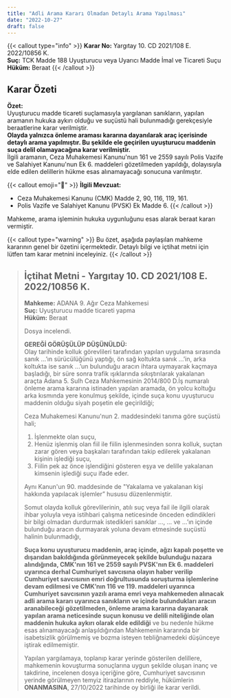 ```yaml
---
title: "Adli Arama Kararı Olmadan Detaylı Arama Yapılması"
date: "2022-10-27"
draft: false
---
```


{{< callout type="info" >}}
**Karar No:** Yargıtay 10. CD 2021/108 E. 2022/10856 K.  
**Suç:** TCK Madde 188 Uyuşturucu veya Uyarıcı Madde İmal ve Ticareti Suçu  
**Hüküm:** Beraat
{{< /callout >}}

## Karar Özeti

**Özet:**  
Uyuşturucu madde ticareti suçlamasıyla yargılanan sanıkların, yapılan aramanın hukuka aykırı olduğu ve suçüstü hali bulunmadığı gerekçesiyle beraatlerine karar verilmiştir.  
**Olayda yalnızca önleme araması kararına dayanılarak araç içerisinde detaylı arama yapılmıştır. Bu şekilde ele geçirilen uyuşturucu maddenin suça delil olamayacağına karar verilmiştir.**  
İlgili aramanın, Ceza Muhakemesi Kanunu'nun 161 ve 2559 sayılı Polis Vazife ve Salahiyet Kanunu'nun Ek 6. maddeleri gözetilmeden yapıldığı, dolayısıyla elde edilen delillerin hükme esas alınamayacağı sonucuna varılmıştır.

{{< callout emoji="📖" >}}
**İlgili Mevzuat:**

- Ceza Muhakemesi Kanunu (CMK) Madde 2, 90, 116, 119, 161.
- Polis Vazife ve Salahiyet Kanunu (PVSK) Ek Madde 6.
  {{< /callout >}}

Mahkeme, arama işleminin hukuka uygunluğunu esas alarak beraat kararı vermiştir.

{{< callout type="warning" >}}
Bu özet, aşağıda paylaşılan mahkeme kararının genel bir özetini içermektedir. Detaylı bilgi ve içtihat metni için lütfen tam karar metnini inceleyiniz.
{{< /callout >}}

> ## İçtihat Metni - Yargıtay 10. CD 2021/108 E. 2022/10856 K.
>
> **Mahkeme:** ADANA 9. Ağır Ceza Mahkemesi  
> **Suç:** Uyuşturucu madde ticareti yapma  
> **Hüküm:** Beraat
>
> Dosya incelendi.
>
> **GEREĞİ GÖRÜŞÜLÜP DÜŞÜNÜLDÜ:**  
> Olay tarihinde kolluk görevlileri tarafından yapılan uygulama sırasında sanık ...’ın sürücülüğünü yaptığı, ön sağ koltukta sanık ...’in, arka koltukta ise sanık ...’un bulunduğu aracın ihtara uymayarak kaçmaya başladığı, bir süre sonra trafik ışıklarında sıkıştırılarak yakalanan araçta Adana 5. Sulh Ceza Mahkemesinin 2014/800 D.İş numaralı önleme arama kararına istinaden yapılan aramada, ön yolcu koltuğu arka kısmında yere konulmuş şekilde, içinde suça konu uyuşturucu maddenin olduğu siyah poşetin ele geçirildiği;
>
> Ceza Muhakemesi Kanunu'nun 2. maddesindeki tanıma göre suçüstü hali;
>
> 1. İşlenmekte olan suçu,
> 2. Henüz işlenmiş olan fiil ile fiilin işlenmesinden sonra kolluk, suçtan zarar gören veya başkaları tarafından takip edilerek yakalanan kişinin işlediği suçu,
> 3. Fiilin pek az önce işlendiğini gösteren eşya ve delille yakalanan kimsenin işlediği suçu ifade eder.
>
> Aynı Kanun'un 90. maddesinde de "Yakalama ve yakalanan kişi hakkında yapılacak işlemler” hususu düzenlenmiştir.
>
> Somut olayda kolluk görevlilerinin, atılı suç veya fail ile ilgili olarak ihbar yoluyla veya istihbari çalışma neticesinde önceden edindikleri bir bilgi olmadan durdurmak istedikleri sanıklar ..., ... ve ...’ın içinde bulunduğu aracın durmayarak yoluna devam etmesinde suçüstü halinin bulunmadığı,
>
> **Suça konu uyuşturucu maddenin, araç içinde, ağzı kapalı poşette ve dışarıdan bakıldığında görünmeyecek şekilde bulunduğu nazara alındığında, CMK'nın 161 ve 2559 sayılı PVSK'nın Ek 6. maddeleri uyarınca derhal Cumhuriyet savcısına olayın haber verilip Cumhuriyet savcısının emri doğrultusunda soruşturma işlemlerine devam edilmesi ve CMK’nın 116 ve 119. maddeleri uyarınca Cumhuriyet savcısının yazılı arama emri veya mahkemeden alınacak adli arama kararı uyarınca sanıkların ve içinde bulundukları aracın aranabileceği gözetilmeden, önleme arama kararına dayanarak yapılan arama neticesinde suçun konusu ve delili niteliğinde olan maddenin hukuka aykırı olarak elde edildiği** ve bu nedenle hükme esas alınamayacağı anlaşıldığından Mahkemenin kararında bir isabetsizlik görülmemiş ve bozma isteyen tebliğnamedeki düşünceye iştirak edilmemiştir.
>
> Yapılan yargılamaya, toplanıp karar yerinde gösterilen delillere, mahkemenin kovuşturma sonuçlarına uygun şekilde oluşan inanç ve takdirine, incelenen dosya içeriğine göre, Cumhuriyet savcısının yerinde görülmeyen temyiz itirazlarının reddiyle, hükümlerin **ONANMASINA**, 27/10/2022 tarihinde oy birliği ile karar verildi.
